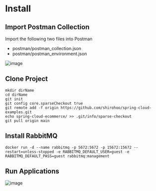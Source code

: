 # Install

## Import Postman Collection

Import the following two files into Postman

- postman/postman_collection.json
- postman/postman_environment.json

![image](https://user-images.githubusercontent.com/71188307/147405724-85183c0e-4e66-4fa7-b491-19fa9f5f126e.png)

## Clone Project

```shell
mkdir dirName
cd dirName
git init
git config core.sparseCheckout true
git remote add -f origin https://github.com/shirohoo/spring-cloud-examples.git
echo spring-cloud-ecommerce/ >> .git/info/sparse-checkout
git pull origin main
```

## Install RabbitMQ

```shell
docker run -d --name rabbitmq -p 5672:5672 -p 15672:15672 --restart=unless-stopped -e RABBITMQ_DEFAULT_USER=guest -e RABBITMQ_DEFAULT_PASS=guest rabbitmq:management
```

## Run Applications

![image](https://user-images.githubusercontent.com/71188307/147405655-cebc2197-17bc-4199-b799-5a141b6d53db.png)


